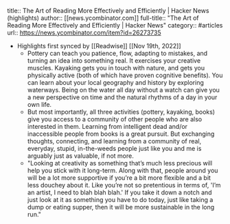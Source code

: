 title:: The Art of Reading More Effectively and Efficiently | Hacker News (highlights)
author:: [[news.ycombinator.com]]
full-title:: "The Art of Reading More Effectively and Efficiently | Hacker News"
category:: #articles
url:: https://news.ycombinator.com/item?id=26273735

- Highlights first synced by [[Readwise]] [[Nov 19th, 2022]]
	- Pottery can teach you patience, flow, adapting to mistakes, and turning an idea into something real. It exercises your creative muscles. Kayaking gets you in touch with nature, and gets you physically active (both of which have proven cognitive benefits). You can learn about your local geography and history by exploring waterways. Being on the water all day without a watch can give you a new perspective on time and the natural rhythms of a day in your own life.
	- But most importantly, all three activities (pottery, kayaking, books) give you access to a community of other people who are also interested in them. Learning from intelligent dead and/or inaccessible people from books is a great pursuit. But exchanging thoughts, connecting, and learning from a community of real, everyday, stupid, in-the-weeds people just like you and me is arguably just as valuable, if not more.
	- "Looking at creativity as something that’s much less precious will help you stick with it long-term. Along with that, people around you will be a lot more supportive if you’re a bit more flexible and a bit less douchey about it. Like you’re not so pretentious in terms of, 'I’m an artist, I need to blah blah blah.' If you take it down a notch and just look at it as something you have to do today, just like taking a dump or eating supper, then it will be more sustainable in the long run."